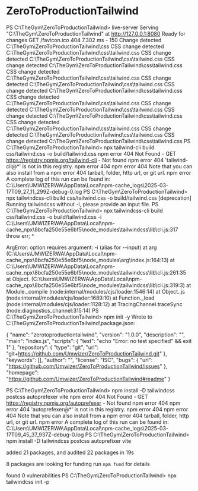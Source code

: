 # ZeroToProductionTailwind

PS C:\TheGym\ZeroToProductionTailwind> live-server
Serving "C:\TheGym\ZeroToProductionTailwind" at http://127.0.0.1:8080
Ready for changes
GET /favicon.ico 404 7.302 ms - 150
Change detected C:\TheGym\ZeroToProductionTailwind\css
CSS change detected C:\TheGym\ZeroToProductionTailwind\css\tailwind.css
CSS change detected C:\TheGym\ZeroToProductionTailwind\css\tailwind.css
CSS change detected C:\TheGym\ZeroToProductionTailwind\css\tailwind.css
CSS change detected C:\TheGym\ZeroToProductionTailwind\css\tailwind.css
CSS change detected C:\TheGym\ZeroToProductionTailwind\css\tailwind.css
CSS change detected C:\TheGym\ZeroToProductionTailwind\css\tailwind.css
CSS change detected C:\TheGym\ZeroToProductionTailwind\css\tailwind.css
CSS change detected C:\TheGym\ZeroToProductionTailwind\css\tailwind.css
CSS change detected C:\TheGym\ZeroToProductionTailwind\css\tailwind.css
CSS change detected C:\TheGym\ZeroToProductionTailwind\css\tailwind.css
CSS change detected C:\TheGym\ZeroToProductionTailwind\css\tailwind.css
CSS change detected C:\TheGym\ZeroToProductionTailwind\css\tailwind.css
PS C:\TheGym\ZeroToProductionTailwind> npx tailwind-cli build css/tailwind.css -o build/tailwind.css
npm error 404 Not Found - GET https://registry.npmjs.org/tailwind-cli - Not found
npm error 404  'tailwind-cli@*' is not in this registry.
npm error 404
npm error 404 Note that you can also install from a
npm error 404 tarball, folder, http url, or git url.
npm error A complete log of this run can be found in: C:\Users\UMWIZERWA\AppData\Local\npm-cache\_logs\2025-03-17T09_27_11_299Z-debug-0.log
PS C:\TheGym\ZeroToProductionTailwind> npx tailwindcss-cli build css/tailwind.css -o build/tailwind.css
[deprecation] Running tailwindcss without -i, please provide an input file.
PS C:\TheGym\ZeroToProductionTailwind> npx tailwindcss-cli build css/tailwind.css -o build/tailwind.css -i
C:\Users\UMWIZERWA\AppData\Local\npm-cache\_npx\8bcfa250e55e6bf5\node_modules\tailwindcss\lib\cli.js:317
    throw err;
    ^

ArgError: option requires argument: -i (alias for --input)
    at arg (C:\Users\UMWIZERWA\AppData\Local\npm-cache\_npx\8bcfa250e55e6bf5\node_modules\arg\index.js:164:13)
    at C:\Users\UMWIZERWA\AppData\Local\npm-cache\_npx\8bcfa250e55e6bf5\node_modules\tailwindcss\lib\cli.js:261:35      
    at Object.<anonymous> (C:\Users\UMWIZERWA\AppData\Local\npm-cache\_npx\8bcfa250e55e6bf5\node_modules\tailwindcss\lib\cli.js:319:3)
    at Module._compile (node:internal/modules/cjs/loader:1546:14)
    at Object..js (node:internal/modules/cjs/loader:1689:10)
    at Function._load (node:internal/modules/cjs/loader:1128:12)
    at TracingChannel.traceSync (node:diagnostics_channel:315:14)
PS C:\TheGym\ZeroToProductionTailwind> npm init -y
Wrote to C:\TheGym\ZeroToProductionTailwind\package.json:

{
  "name": "zerotoproductiontailwind",
  "version": "1.0.0",
  "description": "",
  "main": "index.js",
  "scripts": {
    "test": "echo \"Error: no test specified\" && exit 1"
  },
  "repository": {
    "type": "git",
    "url": "git+https://github.com/Umwizer/ZeroToProductionTailwind.git"
  },
  "keywords": [],
  "author": "",
  "license": "ISC",
  "bugs": {
    "url": "https://github.com/Umwizer/ZeroToProductionTailwind/issues"
  },
  "homepage": "https://github.com/Umwizer/ZeroToProductionTailwind#readme"
}



PS C:\TheGym\ZeroToProductionTailwind> npm install -D tailwindcss postcss autoprefexer vite
npm error 404 Not Found - GET https://registry.npmjs.org/autoprefexer - Not found
npm error 404
npm error 404  'autoprefexer@*' is not in this registry.
npm error 404
npm error 404 Note that you can also install from a
npm error 404 tarball, folder, http url, or git url.
npm error A complete log of this run can be found in: C:\Users\UMWIZERWA\AppData\Local\npm-cache\_logs\2025-03-17T09_45_37_937Z-debug-0.log
PS C:\TheGym\ZeroToProductionTailwind> npm install -D tailwindcss postcss autoprefixer vite

added 21 packages, and audited 22 packages in 19s

8 packages are looking for funding
  run `npm fund` for details

found 0 vulnerabilities
PS C:\TheGym\ZeroToProductionTailwind> npx tailwindcss init -p